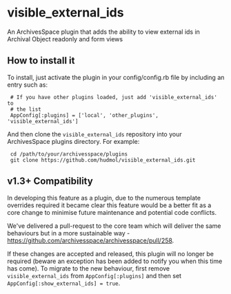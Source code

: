 # visible_external_ids
An ArchivesSpace plugin that adds the ability to view external ids in Archival Object readonly and form views

## How to install it

To install, just activate the plugin in your config/config.rb file by
including an entry such as:

     # If you have other plugins loaded, just add 'visible_external_ids' to
     # the list
     AppConfig[:plugins] = ['local', 'other_plugins', 'visible_external_ids']

And then clone the `visible_external_ids` repository into your
ArchivesSpace plugins directory.  For example:

     cd /path/to/your/archivesspace/plugins
     git clone https://github.com/hudmol/visible_external_ids.git

## v1.3+ Compatibility
In developing this feature as a plugin, due to the numerous template overrides required
it became clear this feature would be a better fit as a core change to minimise future 
maintenance and potential code conflicts.

We've delivered a pull-request to the core team which will deliver the same behaviours 
but in a more sustainable way - https://github.com/archivesspace/archivesspace/pull/258.  

If these changes are accepted and released, this plugin will no longer be required (beware
an exception  has been added to notify you when this time has come).  To migrate to the 
new behaviour, first remove `visible_external_ids` from `AppConfig[:plugins]` and then set 
`AppConfig[:show_external_ids] = true`. 
